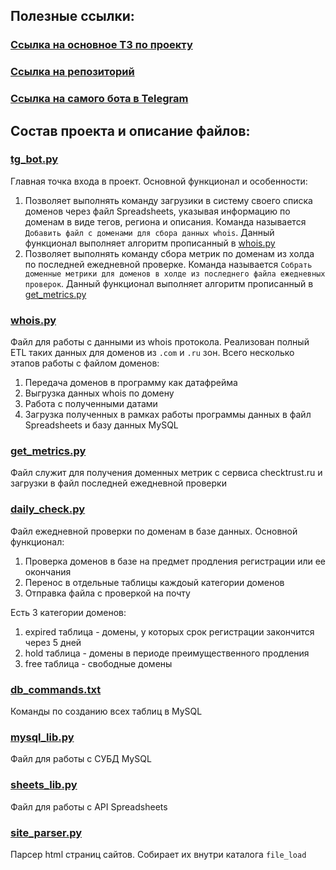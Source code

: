 ## Полезные ссылки:

### [Ссылка на основное ТЗ по проекту](https://docs.google.com/document/d/1YfpNP16T1Gr1QpKF55hnxoiLwkJ_Q-BnLsl7Ary0nME/edit#heading=h.tgxw3tk6wp9b)
### [Ссылка на репозиторий](https://github.com/DigitalStrategyMSK/drop_catcher)
### [Ссылка на самого бота в Telegram](https://t.me/drop_catcher_bot)

## Состав проекта и описание файлов:

### [tg_bot.py](https://github.com/DigitalStrategyMSK/drop_catcher/blob/main/tg_bot.py)
Главная точка входа в проект. Основной функционал и особенности:
1. Позволяет выполнять команду загрузики в систему своего списка доменов через файл Spreadsheets, указывая информацию по доменам в виде тегов, региона и описания.
   Команда называется `Добавить файл с доменами для сбора данных whois`. Данный функционал выполняет алгоритм прописанный в [whois.py](https://github.com/DigitalStrategyMSK/drop_catcher/blob/main/whois.py)
2. Позволяет выполнять команду сбора метрик по доменам из холда по последней ежедневной проверке.
   Команда называется `Собрать доменные метрики для доменов в холде из последнего файла ежедневных проверок`. Данный функционал выполняет алгоритм прописанный в [get_metrics.py](https://github.com/DigitalStrategyMSK/drop_catcher/blob/main/get_metrics.py)

### [whois.py](https://github.com/DigitalStrategyMSK/drop_catcher/blob/main/whois.py)
Файл для работы с данными из whois протокола. Реализован полный ETL таких данных для доменов из `.com` и `.ru` зон. Всего несколько этапов работы с файлом доменов:
1. Передача доменов в программу как датафрейма
2. Выгрузка данных whois по домену
3. Работа с полученными датами
4. Загрузка полученных в рамках работы программы данных в файл Spreadsheets и базу данных MySQL

### [get_metrics.py](https://github.com/DigitalStrategyMSK/drop_catcher/blob/main/get_metrics.py)
Файл служит для получения доменных метрик с сервиса checktrust.ru и загрузки в файл последней ежедневной проверки

### [daily_check.py](https://github.com/DigitalStrategyMSK/drop_catcher/blob/main/daily_check.py)
Файл ежедневной проверки по доменам в базе данных. Основной функционал:
1. Проверка доменов в базе на предмет продления регистрации или ее окончания
2. Перенос в отдельные таблицы каждоый категории доменов
3. Отправка файла с проверкой на почту

Есть 3 категории доменов:
1. expired таблица - домены, у которых срок регистрации закончится через 5 дней
2. hold таблица - домены в периоде преимущественного продления
3. free таблица - свободные домены

### [db_commands.txt](https://github.com/DigitalStrategyMSK/drop_catcher/blob/main/db_commands.txt)
Команды по созданию всех таблиц в MySQL

### [mysql_lib.py](https://github.com/DigitalStrategyMSK/drop_catcher/blob/main/mysql_lib.py)
Файл для работы с СУБД MySQL

### [sheets_lib.py](https://github.com/DigitalStrategyMSK/drop_catcher/blob/main/sheets_lib.py)
Файл для работы с API Spreadsheets

### [site_parser.py](https://github.com/DigitalStrategyMSK/drop_catcher/blob/main/site_parser.py)
Парсер html страниц сайтов. Собирает их внутри каталога `file_load`
